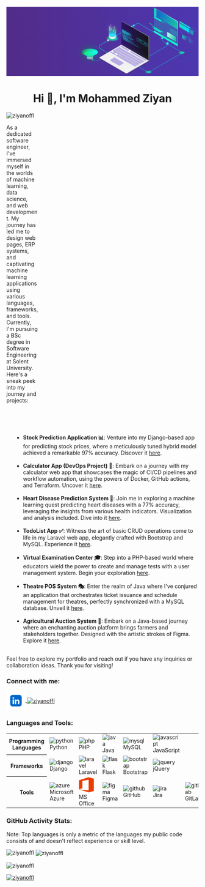 [![MasterHead](img/master_head.gif)](ziyan.epizy.com)

<h1 align="center">Hi 👋, I'm Mohammed Ziyan</h1>

<p align="left"> <img src="https://komarev.com/ghpvc/?username=ziyanoffl&label=Profile%20views&color=0e75b6&style=flat"
        alt="ziyanoffl" /> </p>
<!-- <img align="right" alt="Coding" width="300"
    src="https://user-images.githubusercontent.com/74038190/212751381-b0b2320e-6ef6-4041-a77a-de279fe5d3ae.gif"> -->

<p align="left" style="margin-right: 420px;">As a dedicated software engineer, I've immersed myself in the worlds of
    machine learning, data science, and web development. My journey has led me to design web pages, ERP systems, and
    captivating machine learning applications using various languages, frameworks, and tools. Currently, I'm pursuing a
    BSc degree in Software Engineering at Solent University. Here's a sneak peek into my journey and projects:</p>
    <br><br><br>
<ul style="margin-left: 20px;">
    <li><strong>Stock Prediction Application 📊</strong>: Venture into my Django-based app for predicting stock prices,
        where a meticulously tuned hybrid model achieved a remarkable 97% accuracy. Discover it <a
            href="https://gitfront.io/r/user-1728115/RhAF6K9CfdZR/stock-project/">here</a>.</li><br>
    <li><strong>Calculator App (DevOps Project) 🔢</strong>: Embark on a journey with my calculator web app that
        showcases the magic of CI/CD pipelines and workflow automation, using the powers of Docker, GitHub actions, and
        Terraform. Uncover it <a href="https://github.com/ziyanoffl/CalculatorApp.git">here</a>.</li><br>
    <li><strong>Heart Disease Prediction System 💓</strong>: Join me in exploring a machine learning quest predicting
        heart diseases with a 77% accuracy, leveraging the insights from various health indicators. Visualization and
        analysis included. Dive into it <a
            href="https://gitfront.io/r/user-1728115/bzHVHUs5jQ32/Data-Science-Assignment/">here</a>.</li><br>
    <li><strong>TodoList App ✅</strong>: Witness the art of basic CRUD operations come to life in my Laravel web app,
        elegantly crafted with Bootstrap and MySQL. Experience it <a
            href="https://github.com/ziyanoffl/TodoList.git">here</a>.</li><br>
    <li><strong>Virtual Examination Center 🎓</strong>: Step into a PHP-based world where educators wield the power to
        create and manage tests with a user management system. Begin your exploration <a
            href="https://github.com/ziyanoffl/Virtual-Examination-Center.git">here</a>.</li><br>
    <li><strong>Theatre POS System 🎭</strong>: Enter the realm of Java where I've conjured an application that
        orchestrates ticket issuance and schedule management for theatres, perfectly synchronized with a MySQL database.
        Unveil it <a href="https://github.com/ziyanoffl/Theatre-POS-System.git">here</a>.</li><br>
    <li><strong>Agricultural Auction System 🌾</strong>: Embark on a Java-based journey where an enchanting auction
        platform brings farmers and stakeholders together. Designed with the artistic strokes of Figma. Explore it <a
            href="https://github.com/ziyanoffl/Agricultural-Auction-App.git">here</a>.</li><br>
</ul>
<p style="clear: both;">Feel free to explore my portfolio and reach out if you have any inquiries or collaboration
    ideas. Thank you for visiting!</p>

<h3 align="left">Connect with me:</h3>
<p align="left">
    <a href="https://linkedin.com/in/mohammed-ziyan" target="_blank">
        <img align="center" src="img/linkedin.png" alt="mohammed-ziyan" height="50" width="50">
    </a>
    <a href="https://instagram.com/ziyanoffl" target="_blank">
        <img align="center"
            src="https://raw.githubusercontent.com/rahuldkjain/github-profile-readme-generator/master/src/images/icons/Social/instagram.svg"
            alt="ziyanoffl" height="30" width="40"></a>
</p>

<h3 align="left">Languages and Tools:</h3>

<table>
    <tr>
        <th>Programming Languages</th>
        <td><img src="https://www.vectorlogo.zone/logos/python/python-icon.svg" alt="python" width="40"
                height="40" /><br>Python</td>
        <td><img src="https://www.vectorlogo.zone/logos/php/php-icon.svg" alt="php" width="40" height="40" /><br>PHP
        </td>
        <td><img src="https://www.vectorlogo.zone/logos/java/java-icon.svg" alt="java" width="40" height="40" /><br>Java
        </td>
        <td><img src="https://www.vectorlogo.zone/logos/mysql/mysql-icon.svg" alt="mysql" width="40"
                height="40" /><br>MySQL</td>
        <td><img src="https://www.vectorlogo.zone/logos/javascript/javascript-icon.svg" alt="javascript" width="40"
                height="40" /><br>JavaScript</td>
        <td></td>
        <td></td>
        <td></td>
        <td></td>
    </tr>
    <tr>
        <th>Frameworks</th>
        <td><img src="https://www.vectorlogo.zone/logos/djangoproject/djangoproject-icon.svg" alt="django" width="40"
                height="40" /><br>Django</td>
        <td><img src="https://www.vectorlogo.zone/logos/laravel/laravel-icon.svg" alt="laravel" width="40"
                height="40" /><br>Laravel</td>
        <td><img src="https://www.vectorlogo.zone/logos/pocoo_flask/pocoo_flask-icon.svg" alt="flask" width="40"
                height="40" /><br>Flask</td>
        <td><img src="https://www.vectorlogo.zone/logos/getbootstrap/getbootstrap-icon.svg" alt="bootstrap" width="40"
                height="40" /><br>Bootstrap</td>
        <td><img src="https://www.vectorlogo.zone/logos/jquery/jquery-icon.svg" alt="jquery" width="40"
                height="40" /><br>jQuery</td>
        <td></td>
        <td></td>
        <td></td>
        <td></td>
    </tr>
    <tr>
        <th>Tools</th>
        <td><img src="https://www.vectorlogo.zone/logos/microsoft_azure/microsoft_azure-icon.svg" alt="azure" width="40"
                height="40" /><br>Microsoft Azure</td>
        <td><img src="img/office.png" alt="office" width="40" height="40" /><br>MS Office</td>
        <td><img src="https://www.vectorlogo.zone/logos/figma/figma-icon.svg" alt="figma" width="40"
                height="40" /><br>Figma</td>
        <td><img src="https://www.vectorlogo.zone/logos/github/github-icon.svg" alt="github" width="40"
                height="40" /><br>GitHub</td>
        <td><img src="https://www.vectorlogo.zone/logos/atlassian_jira/atlassian_jira-icon.svg" alt="jira" width="40"
                height="40" /><br>Jira</td>
        <td><img src="https://www.vectorlogo.zone/logos/gitlab/gitlab-icon.svg" alt="gitlab" width="40"
                height="40" /><br>GitLab</td>
        <td><img src="https://www.vectorlogo.zone/logos/terraformio/terraformio-icon.svg" alt="terraform" width="40"
                height="40" /><br>Terraform</td>
        <td><img src="https://www.vectorlogo.zone/logos/microsoft_powerbi/microsoft_powerbi-icon.svg" alt="powerbi"
                width="40" height="40" /><br>Power BI</td>
        <td><img src="img/tableau.svg" alt="tableau" width="40" height="40" /><br>Tableau</td>
    </tr>
</table>

<h3 align="left">GitHub Activity Stats:</h3>

<p>Note: Top languages is only a metric of the languages my public code consists of and doesn't reflect experience or
    skill level.</p>

<p><img align="left"
        src="https://github-readme-stats-ziyanoffl.vercel.app/api/top-langs?username=ziyanoffl&theme=dark&show_icons=true&locale=en&layout=compact"
        alt="ziyanoffl" /></p>

<p>&nbsp;<img align="center"
        src="https://github-readme-stats-ziyanoffl.vercel.app/api?username=ziyanoffl&theme=dark&show_icons=true&locale=en"
        alt="ziyanoffl" /></p>

<p><img align="center" src="https://github-readme-streak-stats.herokuapp.com/?user=ziyanoffl&theme=dark"
        alt="ziyanoffl" /></p>

<p align="left"> <a href="https://github.com/ryo-ma/github-profile-trophy"><img
            src="https://github-profile-trophy.vercel.app/?username=ziyanoffl" alt="ziyanoffl" /></a> </p>